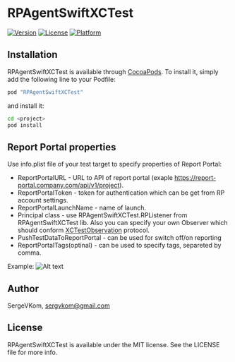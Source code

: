 # RPAgentSwiftXCTest


[![Version](https://img.shields.io/cocoapods/v/RPAgentSwiftXCTest.svg?style=flat)](http://cocoapods.org/pods/RPAgentSwiftXCTest)
[![License](https://img.shields.io/cocoapods/l/RPAgentSwiftXCTest.svg?style=flat)](http://cocoapods.org/pods/RPAgentSwiftXCTest)
[![Platform](https://img.shields.io/cocoapods/p/RPAgentSwiftXCTest.svg?style=flat)](http://cocoapods.org/pods/RPAgentSwiftXCTest)

## Installation

RPAgentSwiftXCTest is available through [CocoaPods](http://cocoapods.org). To install
it, simply add the following line to your Podfile:

```ruby
pod "RPAgentSwiftXCTest"
```
and install it:
```bash
cd <project>
pod install
```

## Report Portal properties

Use info.plist file of your test target to specify properties of Report Portal:

* ReportPortalURL - URL to API of report portal (exaple https://report-portal.company.com/api/v1/project).
* ReportPortalToken - token for authentication which can be get from RP account settings.
* ReportPortalLaunchName - name of launch.
* Principal class - use RPAgentSwiftXCTest.RPListener from RPAgentSwiftXCTest lib. Also you can specify your own Observer which should conform [XCTestObservation](https://developer.apple.com/documentation/xctest/xctestobservation) protocol.
* PushTestDataToReportPortal - can be used for switch off/on reporting
* ReportPortalTags(optinal) - can be used to specify tags, separeted by comma.

Example:
![Alt text](https://github.com/SergeVKom/RPAgentSwiftXCTest/blob/master/Screen%20Shot.png)

## Author

SergeVKom, sergvkom@gmail.com

## License

RPAgentSwiftXCTest is available under the MIT license. See the LICENSE file for more info.
